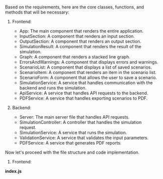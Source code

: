 Based on the requirements, here are the core classes, functions, and methods that will be necessary:

1. Frontend:
   - App: The main component that renders the entire application.
   - InputSection: A component that renders an input section.
   - OutputSection: A component that renders an output section.
   - SimulationResult: A component that renders the result of the simulation.
   - Graph: A component that renders a stacked line graph.
   - ErrorsAndWarnings: A component that displays errors and warnings.
   - ScenarioList: A component that displays a list of saved scenarios.
   - ScenarioItem: A component that renders an item in the scenario list.
   - ScenarioForm: A component that allows the user to save a scenario.
   - SimulationService: A service that handles communication with the backend and runs the simulation.
   - ApiService: A service that handles API requests to the backend.
   - PDFService: A service that handles exporting scenarios to PDF.

2. Backend:
   - Server: The main server file that handles API requests.
   - SimulationController: A controller that handles the simulation request.
   - SimulationService: A service that runs the simulation.
   - ValidationService: A service that validates the input parameters.
   - PDFService: A service that generates PDF reports.

Now let's proceed with the file structure and code implementation.

1. Frontend:

**index.js**
